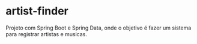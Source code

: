 # artist-finder
Projeto com Spring Boot e Spring Data, onde o objetivo é fazer um sistema para registrar artistas e musicas.
